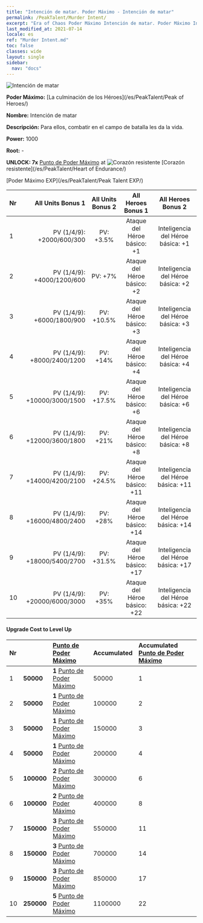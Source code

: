```yaml
---
title: "Intención de matar. Poder Máximo - Intención de matar"
permalink: /PeakTalent/Murder Intent/
excerpt: "Era of Chaos Poder Máximo Intención de matar. Poder Máximo Intención de matar. Intención de matar"
last_modified_at: 2021-07-14
locale: es
ref: "Murder Intent.md"
toc: false
classes: wide
layout: single
sidebar:
  nav: "docs"
---
```


  ![Intención de matar](/images/pt/talent_1007.png)

  **Poder Máximo:** [La culminación de los Héroes](/es/PeakTalent/Peak of Heroes/)

  **Nombre:** Intención de matar

  **Descripción:** Para ellos, combatir en el campo de batalla les da la vida.

  **Power:** 1000

  **Root:** -

  **UNLOCK: 7x** [Punto de Poder Máximo](/ItemsES/con_934/) at ![Corazón resistente](/images/pt/talent_1002.png) [Corazón resistente](/es/PeakTalent/Heart of Endurance/)

  [Poder Máximo EXP](/es/PeakTalent/Peak Talent EXP/)

  | Nr | All Units Bonus 1 | All Units Bonus 2 | All Heroes Bonus 1 | All Heroes Bonus 2 |
  |:---|--------------:|:-------------:|:-------------:|:-------------:|
  | 1 | PV (1/4/9): +2000/600/300 | PV: +3.5% | Ataque del Héroe básico: +1 | Inteligencia del Héroe básica: +1 |
  | 2 | PV (1/4/9): +4000/1200/600 | PV: +7% | Ataque del Héroe básico: +2 | Inteligencia del Héroe básica: +2 |
  | 3 | PV (1/4/9): +6000/1800/900 | PV: +10.5% | Ataque del Héroe básico: +3 | Inteligencia del Héroe básica: +3 |
  | 4 | PV (1/4/9): +8000/2400/1200 | PV: +14% | Ataque del Héroe básico: +4 | Inteligencia del Héroe básica: +4 |
  | 5 | PV (1/4/9): +10000/3000/1500 | PV: +17.5% | Ataque del Héroe básico: +6 | Inteligencia del Héroe básica: +6 |
  | 6 | PV (1/4/9): +12000/3600/1800 | PV: +21% | Ataque del Héroe básico: +8 | Inteligencia del Héroe básica: +8 |
  | 7 | PV (1/4/9): +14000/4200/2100 | PV: +24.5% | Ataque del Héroe básico: +11 | Inteligencia del Héroe básica: +11 |
  | 8 | PV (1/4/9): +16000/4800/2400 | PV: +28% | Ataque del Héroe básico: +14 | Inteligencia del Héroe básica: +14 |
  | 9 | PV (1/4/9): +18000/5400/2700 | PV: +31.5% | Ataque del Héroe básico: +17 | Inteligencia del Héroe básica: +17 |
  | 10 | PV (1/4/9): +20000/6000/3000 | PV: +35% | Ataque del Héroe básico: +22 | Inteligencia del Héroe básica: +22 |


#### Upgrade Cost to Level Up

  | Nr | <i class="fas fa-coins"/> | [Punto de Poder Máximo](/ItemsES/con_934/) | Accumulated <i class="fas fa-coins"/> | Accumulated [Punto de Poder Máximo](/ItemsES/con_934/) |
  |:---|:--------------|:-------------|:-------------|:-------------|
  | 1 | **50000** | **1** [Punto de Poder Máximo](/ItemsES/con_934/) | 50000 | 1 |
  | 2 | **50000** | **1** [Punto de Poder Máximo](/ItemsES/con_934/) | 100000 | 2 |
  | 3 | **50000** | **1** [Punto de Poder Máximo](/ItemsES/con_934/) | 150000 | 3 |
  | 4 | **50000** | **1** [Punto de Poder Máximo](/ItemsES/con_934/) | 200000 | 4 |
  | 5 | **100000** | **2** [Punto de Poder Máximo](/ItemsES/con_934/) | 300000 | 6 |
  | 6 | **100000** | **2** [Punto de Poder Máximo](/ItemsES/con_934/) | 400000 | 8 |
  | 7 | **150000** | **3** [Punto de Poder Máximo](/ItemsES/con_934/) | 550000 | 11 |
  | 8 | **150000** | **3** [Punto de Poder Máximo](/ItemsES/con_934/) | 700000 | 14 |
  | 9 | **150000** | **3** [Punto de Poder Máximo](/ItemsES/con_934/) | 850000 | 17 |
  | 10 | **250000** | **5** [Punto de Poder Máximo](/ItemsES/con_934/) | 1100000 | 22 |
